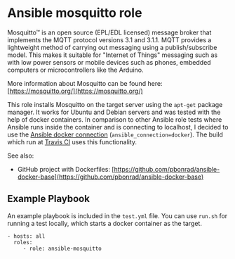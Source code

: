 # Ansible mosquitto role

Mosquitto™ is an open source (EPL/EDL licensed) message broker that implements the MQTT protocol versions 3.1 and 3.1.1. MQTT provides a lightweight method of carrying out messaging using a publish/subscribe model. This makes it suitable for "Internet of Things" messaging such as with low power sensors or mobile devices such as phones, embedded computers or microcontrollers like the Arduino.

More information about Mosquitto can be found here:
[https://mosquitto.org/](https://mosquitto.org/)

This role installs Mosquitto on the target server using the `apt-get` package manager. It works for Ubuntu and Debian servers and was tested with the help of docker containers. In comparison to other Ansible role tests where Ansible runs inside the container and is connecting to localhost, I decided to use the [Ansible docker connection](http://docs.ansible.com/ansible/intro_inventory.html#non-ssh-connection-types) (`ansible_connection=docker`). The build which run at [Travis CI](https://travis-ci.org/pbonrad/ansible-mosquitto) uses this functionality.

See also:
* GitHub project with Dockerfiles:  [https://github.com/pbonrad/ansible-docker-base](https://github.com/pbonrad/ansible-docker-base)

## Example Playbook

An example playbook is included in the `test.yml` file. You can use `run.sh` for running a test locally, which starts a docker container as the target.

    - hosts: all
      roles:
         - role: ansible-mosquitto
